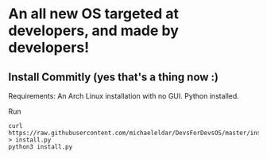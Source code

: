 # An all new OS targeted at developers, and made by developers!
## Install Commitly (yes that's a thing now :)
Requirements:
An Arch Linux installation with no GUI.
Python installed.



Run
```
curl https://raw.githubusercontent.com/michaeleldar/DevsForDevsOS/master/install_arch_linux.py > install.py
python3 install.py
```
